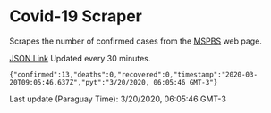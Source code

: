 # Covid-19 Scraper

Scrapes the number of confirmed cases from the [MSPBS](https://www.mspbs.gov.py/covid-19.php) web page.

[JSON Link](https://jmayalag.github.io/covid19-scrape/cases.json)
Updated every 30 minutes.
```
{"confirmed":13,"deaths":0,"recovered":0,"timestamp":"2020-03-20T09:05:46.637Z","pyt":"3/20/2020, 06:05:46 GMT-3"}
```
Last update (Paraguay Time): 3/20/2020, 06:05:46 GMT-3